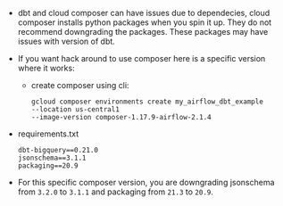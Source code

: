 - dbt and cloud composer can have issues due to dependecies, cloud composer installs python packages when you spin it up.  They do not recommend downgrading the packages.  These packages may have issues with version of dbt.

- If you want hack around to use composer here is a specific version where it works:

    - create composer using cli:
        ```
        gcloud composer environments create my_airflow_dbt_example
        --location us-central1
        --image-version composer-1.17.9-airflow-2.1.4
        ```

- requirements.txt
    ```
    dbt-bigquery==0.21.0
    jsonschema==3.1.1
    packaging==20.9
    ```


- For this specific composer version, you are downgrading jsonschema from `3.2.0` to `3.1.1` and packaging from `21.3` to `20.9`.
